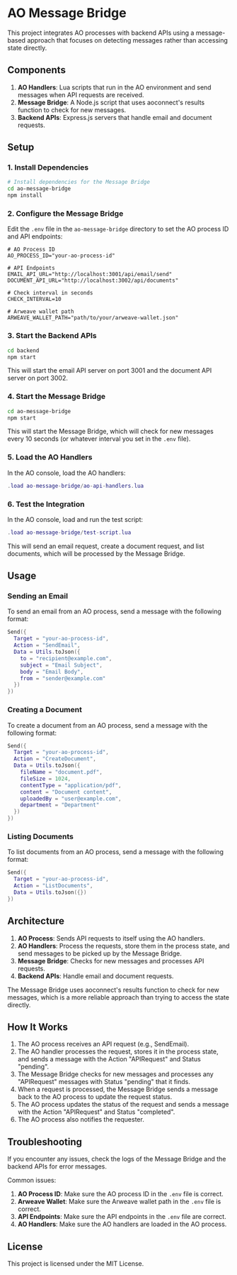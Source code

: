 # AO Message Bridge

This project integrates AO processes with backend APIs using a message-based approach that focuses on detecting messages rather than accessing state directly.

## Components

1. **AO Handlers**: Lua scripts that run in the AO environment and send messages when API requests are received.
2. **Message Bridge**: A Node.js script that uses aoconnect's results function to check for new messages.
3. **Backend APIs**: Express.js servers that handle email and document requests.

## Setup

### 1. Install Dependencies

```bash
# Install dependencies for the Message Bridge
cd ao-message-bridge
npm install
```

### 2. Configure the Message Bridge

Edit the `.env` file in the `ao-message-bridge` directory to set the AO process ID and API endpoints:

```
# AO Process ID
AO_PROCESS_ID="your-ao-process-id"

# API Endpoints
EMAIL_API_URL="http://localhost:3001/api/email/send"
DOCUMENT_API_URL="http://localhost:3002/api/documents"

# Check interval in seconds
CHECK_INTERVAL=10

# Arweave wallet path
ARWEAVE_WALLET_PATH="path/to/your/arweave-wallet.json"
```

### 3. Start the Backend APIs

```bash
cd backend
npm start
```

This will start the email API server on port 3001 and the document API server on port 3002.

### 4. Start the Message Bridge

```bash
cd ao-message-bridge
npm start
```

This will start the Message Bridge, which will check for new messages every 10 seconds (or whatever interval you set in the `.env` file).

### 5. Load the AO Handlers

In the AO console, load the AO handlers:

```lua
.load ao-message-bridge/ao-api-handlers.lua
```

### 6. Test the Integration

In the AO console, load and run the test script:

```lua
.load ao-message-bridge/test-script.lua
```

This will send an email request, create a document request, and list documents, which will be processed by the Message Bridge.

## Usage

### Sending an Email

To send an email from an AO process, send a message with the following format:

```lua
Send({
  Target = "your-ao-process-id",
  Action = "SendEmail",
  Data = Utils.toJson({
    to = "recipient@example.com",
    subject = "Email Subject",
    body = "Email Body",
    from = "sender@example.com"
  })
})
```

### Creating a Document

To create a document from an AO process, send a message with the following format:

```lua
Send({
  Target = "your-ao-process-id",
  Action = "CreateDocument",
  Data = Utils.toJson({
    fileName = "document.pdf",
    fileSize = 1024,
    contentType = "application/pdf",
    content = "Document content",
    uploadedBy = "user@example.com",
    department = "Department"
  })
})
```

### Listing Documents

To list documents from an AO process, send a message with the following format:

```lua
Send({
  Target = "your-ao-process-id",
  Action = "ListDocuments",
  Data = Utils.toJson({})
})
```

## Architecture

1. **AO Process**: Sends API requests to itself using the AO handlers.
2. **AO Handlers**: Process the requests, store them in the process state, and send messages to be picked up by the Message Bridge.
3. **Message Bridge**: Checks for new messages and processes API requests.
4. **Backend APIs**: Handle email and document requests.

The Message Bridge uses aoconnect's results function to check for new messages, which is a more reliable approach than trying to access the state directly.

## How It Works

1. The AO process receives an API request (e.g., SendEmail).
2. The AO handler processes the request, stores it in the process state, and sends a message with the Action "APIRequest" and Status "pending".
3. The Message Bridge checks for new messages and processes any "APIRequest" messages with Status "pending" that it finds.
4. When a request is processed, the Message Bridge sends a message back to the AO process to update the request status.
5. The AO process updates the status of the request and sends a message with the Action "APIRequest" and Status "completed".
6. The AO process also notifies the requester.

## Troubleshooting

If you encounter any issues, check the logs of the Message Bridge and the backend APIs for error messages.

Common issues:

1. **AO Process ID**: Make sure the AO process ID in the `.env` file is correct.
2. **Arweave Wallet**: Make sure the Arweave wallet path in the `.env` file is correct.
3. **API Endpoints**: Make sure the API endpoints in the `.env` file are correct.
4. **AO Handlers**: Make sure the AO handlers are loaded in the AO process.

## License

This project is licensed under the MIT License.
